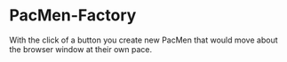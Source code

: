 # PacMen-Factory
With the click of a button you create new PacMen that would move about the browser window at their own pace.
